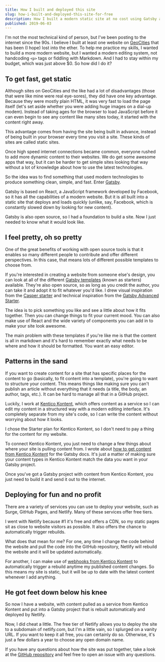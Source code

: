 ```yaml
---
title: How I built and deployed this site
slug: how-i-built-and-deployed-this-site-for-free
description: How I built a modern static site at no cost using Gatsby and Kentico Kontent for Content as a Service.
published: 2019-06-03
---
```


I'm not the most technical kind of person, but I've been posting to the internet since the 90s. I believe I built at least one website on [GeoCities](https://en.wikipedia.org/wiki/Yahoo!_GeoCities) that has been (I hope) lost into the ether. To help me practice my skills, I wanted to build a more modern website, but I wanted a modern editing system, not handcoding `<p>` tags or fiddling with Markdown. And I had to stay within my budget, which was just above $0. So how did I do it?

## To get fast, get static

Although sites on GeoCities and the like had a lot of disadvantages (those that were like mine were real eye-sores), they did have one key advantage. Because they were mostly plain HTML, it was very fast to load the page itself (let's set aside whether you were adding huge images on a dial-up modem). Instead of taking ages for the browser to load JavaScript before it can even begin to see any content like many sites today, it started with the content right away.

This advantage comes from having the site being built in advance, instead of being built in your browser every time you visit a site. These kinds of sites are called static sites.

Once high speed internet connections became common, everyone rushed to add more dynamic content to their websites. We do get some awesome apps that way, but it can be harder to get simple sites looking that way without a lot of knowledge about how to use the latest technologies.

So the idea was to find something that used modern technologies to produce something clean, simple, and fast. Enter [Gatsby](https://www.gatsbyjs.org/).

Gatsby is based on React, a JavaScript framework developed by Facebook, so it has all the capabilities of a modern website. But it is all built into a static site that deploys and loads quickly (unlike, say, Facebook, which is constantly slowed down by looking for new content).

Gatsby is also open source, so I had a foundation to build a site. Now I just needed to know what it would look like.

## I feel pretty, oh so pretty

One of the great benefits of working with open source tools is that it enables so many different people to contribute and offer different perspectives. In this case, that means lots of different possible templates to choose from.

If you're interested in creating a website from someone else's design, you can look at all of the different [Gatsby templates](https://www.gatsbyjs.org/starters/) (known as starters) available. They're also open source, so as long as you credit the author, you can take it and adopt it to fit whatever you'd like. I drew visual inspiration from the [Casper starter](https://github.com/haysclark/gatsby-starter-casper) and technical inspiration from the [Gatsby Advanced Starter](https://github.com/Vagr9K/gatsby-advanced-starter).

The idea is to pick something you like and see a little about how it fits together. Then you can change things to fit your current mood. You can also make use of React and the wide variety of components you can add in to make your site look awesome.

The main problem with these templates if you're like me is that the content is all in markdown and it's hard to remember exactly what needs to be where and how it should be formatted. You want an easy editor.

## Patterns in the sand

If you want to create content for a site that has specific places for the content to go (basically, to fit content into a template), you're going to want to structure your content. This means things like making sure you can't publish an article without everything that it needs (a title, the body, an author, tags, etc.). It can be hard to manage all that in a GitHub project.

Luckily, I work at [Kentico Kontent](https://kontent.ai/), which offers content as a service so I can edit my content in a structured way with a modern editing interface. It's completely separate from my site's code, so I can write the content without worrying about how it looks.

I chose the Starter plan for Kentico Kontent, so I don't need to pay a thing for the content for my website.

To connect Kentico Kontent, you just need to change a few things about where your site is pulling content from. I wrote about [how to get content from Kentico Kontent](https://www.gatsbyjs.org/docs/sourcing-from-kentico-kontent/) for the Gatsby docs. It's just a matter of making sure your content types in Kentico Kontent match the data you want in your Gatsby project.

Once you've got a Gatsby project with content from Kentico Kontent, you just need to build it and send it out to the internet.

## Deploying for fun and no profit

There are a variety of services you can use to deploy your website, such as Surge, GitHub Pages, and Netlify. Many of these services offer free tiers.

I went with Netlify because #1 it's free and offers a CDN, so my static pages sit as close to website visitors as possible. It also offers the chance to automatically trigger rebuilds.

What does that mean for me? For one, any time I change the code behind the website and pull the code into the GitHub repository, Netlify will rebuild the website and it will be updated automatically.

For another, I can make use of [webhooks from Kentico Kontent](https://docs.kontent.ai/tutorials/develop-apps/integrate/using-webhooks-for-automatic-updates) to automatically trigger a rebuild anytime my published content changes. So this means my site is static, but it will be up to date with the latest content whenever I add anything.

## He got feet down below his knee

So now I have a website, with content pulled as a service from Kentico Kontent and put into a Gatsby project that is rebuilt automatically and deployed by Netlify.

Now, I did cheat a little. The free tier of Netlify allows you to deploy the site to a subdomain of netlify.com, but I'm a little vain, so I splurged on a vanity URL. If you want to keep it all free, you can certainly do so. Otherwise, it's just a few dollars a year to choose any open domain name.

If you have any questions about how the site was put together, take a look at the [GitHub repository](https://github.com/CollierCZ/CollierCZ) and feel free to open an issue with any questions.
